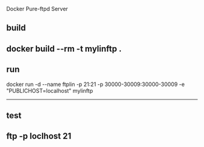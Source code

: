 
Docker Pure-ftpd Server


build
------------------------------
docker build --rm -t mylinftp .
------------------------------


run
------------------------------------------

docker run -d --name ftplin -p 21:21 -p 30000-30009:30000-30009 -e "PUBLICHOST=localhost" mylinftp

------------------------------------------


test
-------------------------------
ftp -p loclhost 21
-------------------------------
